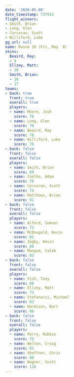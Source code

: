 ```yaml
---
date: '2020-05-08'
date_timestamp: 737553
flight_winners:
- Smith, Brian
- Long, Glen
- Corcoran, Scott
- Williford, Luke
gg_url: null
name: Round 10 (Fri, May  8)
skins:
  Beaird, Ray:
  - 4
  Ellzey, Matt:
  - 18
  Smith, Brian:
  - 10
  - 17
teams:
- back: true
  front: true
  overall: true
  players:
  - name: Moore, Josh
    score: 76
  - name: Long, Glen
    score: 70
  - name: Beaird, Ray
    score: 78
  - name: Williford, Luke
    score: 76
- back: false
  front: false
  overall: false
  players:
  - name: Smith, Brian
    score: 69
  - name: Coelho, Adam
    score: 76
  - name: Corcoran, Scott
    score: 74
  - name: Matthews, Brian
    score: 91
- back: false
  front: false
  overall: false
  players:
  - name: Alford, Sumner
    score: 73
  - name: McDougald, Kevin
    score: 82
  - name: Zogby, Kevin
    score: 86
  - name: Mangum, Caleb
    score: 83
- back: false
  front: false
  overall: false
  players:
  - name: Fish, Tony
    score: 80
  - name: Ellzey, Matt
    score: 73
  - name: Stefanacci, Michael
    score: 83
  - name: Hardison, Bart
    score: 86
- back: false
  front: false
  overall: false
  players:
  - name: Perry, Robbie
    score: 75
  - name: Welton, Craig
    score: 81
  - name: Shoffner, Chris
    score: 80
  - name: Wagner, Scott
    score: 116
---
```


